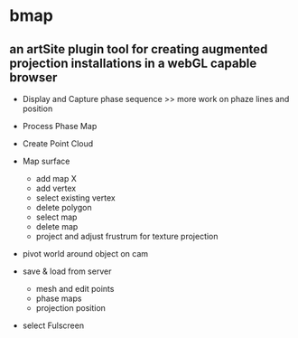 # bmap
an artSite plugin tool for creating augmented projection installations in a webGL capable browser 
---------

* Display and Capture phase sequence >>  more work on phaze lines and position

* Process Phase Map

* Create Point Cloud

* Map surface 
	* add map X
	* add vertex 
	* select existing vertex 
	* delete polygon 
	* select map
	* delete map
	* project and adjust frustrum for texture projection	

* pivot world around object on cam 

* save & load from server
	* mesh and edit points
	* phase maps
	* projection position

* select Fulscreen



